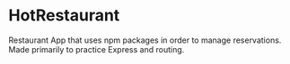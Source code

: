 # HotRestaurant
Restaurant App that uses npm packages in order to manage reservations. Made primarily to practice Express and routing. 
